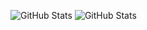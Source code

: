 ![GitHub Stats](https://github-readme-stats.vercel.app/api?username=Adxzer&theme=github_dark)
![GitHub Stats](https://github-readme-stats.vercel.app/api/top-langs/?username=SUYASHPATIL400&show_icons=true&theme=github_dark)
